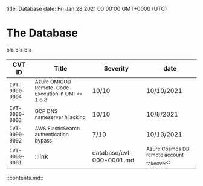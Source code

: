 title: Database
date: Fri Jan 28 2021 00:00:00 GMT+0000 (UTC)

The Database
=========

bla bla bla 


| CVT ID | Title | Severity | date |
| ----- | --- | --- | --- |
| `CVT-0000-0004` | <sub>Azure OMIGOD - Remote-Code-Execution in OMI <= 1.6.8</sub> | 10/10 | 10/10/2021 | 
| `CVT-0000-0003` | <sub>GCP DNS nameserver hijacking</sub> | 10/10 | 10/8/2021 | 
| `CVT-0000-0002` | <sub>AWS ElasticSearch authentication bypass</sub> | 7/10 | 10/10/2021 | 
| `CVT-0000-0001` | ::link|database/cvt-000-0001.md|<sub>Azure Cosmos DB remote account takeover</sub>:: | 10/10 | 09/29/2021 | 

  

::contents.md::
